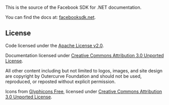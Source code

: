 This is the source of the Facebook SDK for .NET documentation.

You can find the docs at: [facebooksdk.net](http://facebooksdk.net).

## License

Code licensed under the [Apache License v2.0](http://www.apache.org/licenses/LICENSE-2.0).

Documentation licensed under [Creative Commons Attribution 3.0 Unported License](http://creativecommons.org/licenses/by/3.0/).

All other content including but not limited to logos, images, and site design are copyright by Outercurve Foundation and should not be used, reproduced, or reposted without explicit permission.

Icons from [Glyphicons Free](http://glyphicons.com), licensed under [Creative Commons Attribution 3.0 Unported License](http://creativecommons.org/licenses/by/3.0/).